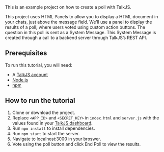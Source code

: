 This is an example project on how to create a poll with TalkJS.

This project uses HTML Panels to allow you to display a HTML document in your chats, just above the message field. We’ll use a panel to display the results of a poll, where users voted using custom action buttons. The question in this poll is sent as a System Message. This System Message is created through a call to a backend server through TalkJS’s REST API.


## Prerequisites

To run this tutorial, you will need:

- A [TalkJS account](https://talkjs.com/dashboard/login)
- [Node.js](https://nodejs.org/en)
- [npm](https://www.npmjs.com/)

## How to run the tutorial

1. Clone or download the project.
2. Replace `<APP_ID>` and `<SECRET_KEY>` in `index.html` and `server.js` with the values found in your [TalkJS dashboard](https://talkjs.com/dashboard/login).
3. Run `npm install` to install dependencies.
4. Run `npm start` to start the server.
5. Navigate to localhost:3000 in your broswer.
6. Vote using the poll button and click End Poll to view the results.
